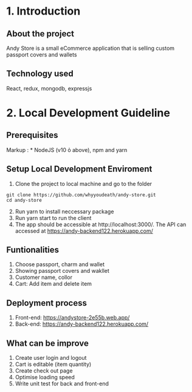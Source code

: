 # 1. Introduction
## About the project
Andy Store is a small eCommerce application that is selling custom passport covers and wallets
## Technology used
React, redux, mongodb, expressjs
# 2. Local Development Guideline
## Prerequisites
Markup : * NodeJS (v10 ỏ above), npm and yarn
## Setup Local Development Enviroment
1. Clone the project to local machine and go to the folder
```
git clone https://github.com/whyyoudeath/andy-store.git
cd andy-store
```
2. Run yarn to install neccessary package
3. Run yarn start to run the client
4. The app should be accessible at http://localhost:3000/. The API can accessed at https://andy-backend122.herokuapp.com/


## Funtionalities
1. Choose passport, charm and wallet
2. Showing passport covers and wakllet
3. Customer name, collor
4. Cart: Add item and delete item

## Deployment process
1. Front-end: https://andystore-2e55b.web.app/
2. Back-end: https://andy-backend122.herokuapp.com/

## What can be improve
1. Create user login and logout
2. Cart is editable (item quantity)
3. Create check out page
4. Optimise loading speed
5. Write unit test for back and front-end
